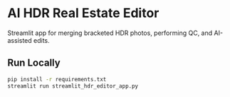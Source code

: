# AI HDR Real Estate Editor

Streamlit app for merging bracketed HDR photos, performing QC, and AI-assisted edits.

## Run Locally
```bash
pip install -r requirements.txt
streamlit run streamlit_hdr_editor_app.py
```
